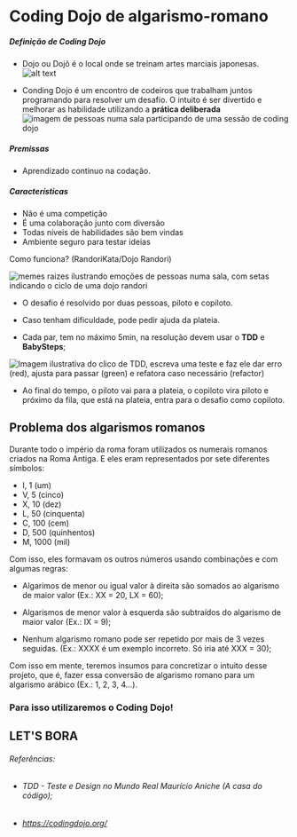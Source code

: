 # Coding Dojo de algarismo-romano

##### Definição de Coding Dojo
- Dojo ou Dojô é o local onde se treinam artes marciais japonesas.
![alt text](https://res.cloudinary.com/duu3v9gfg/image/fetch/t_fit_1920/https://78884ca60822a34fb0e6-082b8fd5551e97bc65e327988b444396.ssl.cf3.rackcdn.com/up/2020/08/dojo-05-1597758151-1597758151.jpg)

- Conding Dojo é um encontro de codeiros que trabalham juntos programando para resolver um desafio. O intuito é ser divertido e melhorar as habilidade utilizando a __prática deliberada__
![imagem de pessoas numa sala participando de uma sessão de coding dojo](https://i.ytimg.com/vi/vqnwQ3oVM1M/maxresdefault.jpg)



##### Premissas
- Aprendizado continuo na codação.

##### Características
- Não é uma competição
- É uma colaboração junto com diversão
- Todas níveis de habilidades são bem vindas
- Ambiente seguro para testar ideias 

Como funciona? (RandoriKata/Dojo Randori)

![memes raizes ilustrando emoções de pessoas numa sala, com setas indicando o ciclo de uma dojo randori](https://media.slid.es/uploads/359535/images/3936258/codingdojoflow.png)

- O desafio é resolvido por duas pessoas, piloto e copiloto. 

- Caso tenham dificuldade, pode pedir ajuda da plateia.

- Cada par, tem no máximo 5min, na resolução devem usar o __TDD__ e __BabySteps__;

![Imagem ilustrativa do clico de TDD, escreva uma teste e faz ele dar erro (red), ajusta para passar (green) e refatora caso necessário (refactor)](https://res.cloudinary.com/pingback/image/upload/q_auto/imgs/user/38/gallery/qvqnczyqazxykfzaguio)

- Ao final do tempo, o piloto vai para a plateia, o copiloto vira piloto e próximo da fila, que está na plateia, entra para o desafio como copiloto.


## Problema dos algarismos romanos


Durante todo o império da roma foram utilizados os numerais romanos criados na Roma Antiga. E eles eram representados por sete diferentes símbolos: 

- I, 1 (um)
- V, 5 (cinco)
- X, 10 (dez)
- L, 50 (cinquenta)
- C, 100 (cem)
- D, 500 (quinhentos)
- M, 1000 (mil)

Com isso, eles formavam os outros números usando combinações e com algumas regras: 

- Algarimos de menor ou igual valor à direita são somados ao algarismo de maior valor (Ex.: XX = 20, LX = 60);

- Algarismos de menor valor à esquerda são subtraídos do algarismo de maior valor (Ex.: IX = 9);

- Nenhum algarismo romano pode ser repetido por mais de 3 vezes seguidas. (Ex.: XXXX é um exemplo incorreto. Só iria até XXX = 30);

 Com isso em mente, teremos insumos para concretizar o intuito desse projeto, que é, fazer essa conversão de algarismo romano para um algarismo arábico (Ex.: 1, 2, 3, 4...).  

### Para isso utilizaremos o Coding Dojo!



## LET'S BORA

###### Referências: 
 - ###### TDD - Teste e Design no Mundo Real Maurício Aniche (A casa do código); 
 - ###### https://codingdojo.org/